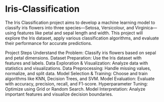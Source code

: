 # Iris-Classification
The Iris Classification project aims to develop a machine learning model to classify iris flowers into three species—Setosa, Versicolour, and Virginica—using features like petal and sepal length and width. This project will explore the Iris dataset, apply various classification algorithms, and evaluate their performance for accurate predictions.

Project Steps
Understand the Problem: Classify iris flowers based on sepal and petal dimensions.
Dataset Preparation: Use the Iris dataset with features and labels.
Data Exploration & Visualization: Analyze data with statistics and visualizations.
Data Preprocessing: Handle missing values, normalize, and split data.
Model Selection & Training: Choose and train algorithms like KNN, Decision Trees, and SVM.
Model Evaluation: Evaluate with accuracy, precision, recall, and F1-score.
Hyperparameter Tuning: Optimize using Grid or Random Search.
Model Interpretation: Analyze important features and visualize decision boundaries.
